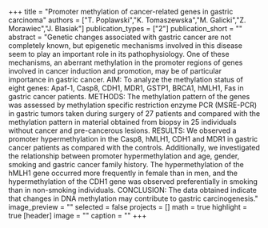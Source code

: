+++
title = "Promoter methylation of cancer-related genes in gastric carcinoma"
authors = ["T. Poplawski","K. Tomaszewska","M. Galicki","Z. Morawiec","J. Blasiak"]
publication_types = ["2"]
publication_short = ""
abstract = "Genetic changes associated with gastric cancer are not completely known, but epigenetic mechanisms involved in this disease seem to play an important role in its pathophysiology. One of these mechanisms, an aberrant methylation in the promoter regions of genes involved in cancer induction and promotion, may be of particular importance in gastric cancer. AIM: To analyze the methylation status of eight genes: Apaf-1, Casp8, CDH1, MDR1, GSTP1, BRCA1, hMLH1, Fas in gastric cancer patients. METHODS: The methylation pattern of the genes was assessed by methylation specific restriction enzyme PCR (MSRE-PCR) in gastric tumors taken during surgery of 27 patients and compared with the methylation pattern in material obtained from biopsy in 25 individuals without cancer and pre-cancerous lesions. RESULTS: We observed a promoter hypermethylation in the Casp8, hMLH1, CDH1 and MDR1 in gastric cancer patients as compared with the controls. Additionally, we investigated the relationship between promoter hypermethylation and age, gender, smoking and gastric cancer family history. The hypermethylation of the hMLH1 gene occurred more frequently in female than in men, and the hypermethylation of the CDH1 gene was observed preferentially in smoking than in non-smoking individuals. CONCLUSION: The data obtained indicate that changes in DNA methylation may contribute to gastric carcinogenesis."
image_preview = ""
selected = false
projects = []
math = true
highlight = true
[header]
image = ""
caption = ""
+++

